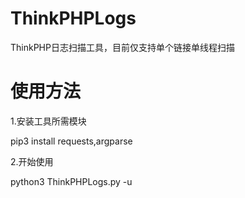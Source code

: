 # ThinkPHPLogs
ThinkPHP日志扫描工具，目前仅支持单个链接单线程扫描

# 使用方法
1.安装工具所需模块

pip3 install requests,argparse

2.开始使用

python3 ThinkPHPLogs.py -u <URL>
